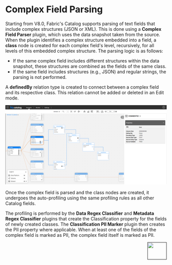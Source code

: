 # Complex Field Parsing

Starting from V8.0, Fabric's Catalog supports parsing of text fields that include complex structures (JSON or XML). This is done using a **Complex Field Parser** plugin, which uses the data snapshot taken from the source. When the plugin identifies a complex structure embedded into a field, a **class** node is created for each complex field's level, recursively, for all levels of this embedded complex structure. The parsing logic is as follows:

* If the same complex field includes different structures within the data snapshot, these structures  are combined as the fields of the same class.
* If the same field includes structures (e.g., JSON) and regular strings, the parsing is not performed.

A **definedBy** relation type is created to connect between a complex field and its respective class. This relation cannot be added or deleted in an Edit mode. 

![](../images/complex_field.png)

Once the complex field is parsed and the class nodes are created, it undergoes the auto-profiling using the same profiling rules as all other Catalog fields. 

The profiling is performed by the **Data Regex Classifier** and **Metadata Regex Classifier** plugins that create the Classification property for the fields of newly created classes. The **Classification PII Marker** plugin then creates the PII property where applicable. When at least one of the fields of the complex field is marked as PII, the complex field itself is marked as PII.

[<img align="right" width="60" height="54" src="/articles/images/Next.png">]() 
